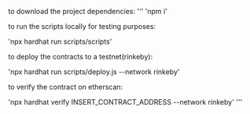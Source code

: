 to download the project dependencies:
'''
'npm i'

to run the scripts locally for testing purposes:

'npx hardhat run scripts/scripts'

to deploy the contracts to a testnet(rinkeby):

'npx hardhat run scripts/deploy.js --network rinkeby'

to verify the contract on etherscan:

'npx hardhat verify INSERT_CONTRACT_ADDRESS --network rinkeby'
'''

